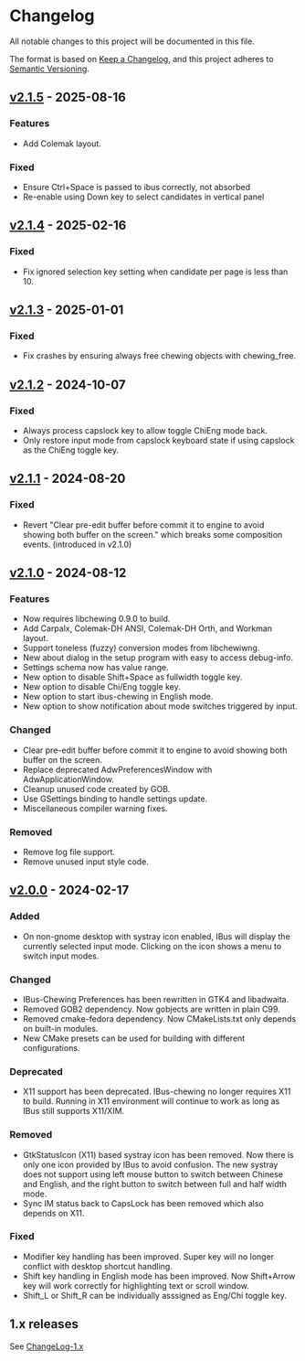 # Changelog

All notable changes to this project will be documented in this file.

The format is based on [Keep a Changelog](https://keepachangelog.com/en/1.1.0/),
and this project adheres to [Semantic Versioning](https://semver.org/spec/v2.0.0.html).

## [v2.1.5] - 2025-08-16

### Features

- Add Colemak layout.

### Fixed

- Ensure Ctrl+Space is passed to ibus correctly, not absorbed
- Re-enable using Down key to select candidates in vertical panel

## [v2.1.4] - 2025-02-16

### Fixed

- Fix ignored selection key setting when candidate per page is less than 10.

## [v2.1.3] - 2025-01-01

### Fixed

- Fix crashes by ensuring always free chewing objects with chewing_free.

## [v2.1.2] - 2024-10-07

### Fixed

- Always process capslock key to allow toggle ChiEng mode back.
- Only restore input mode from capslock keyboard state if using capslock as the
  ChiEng toggle key.

## [v2.1.1] - 2024-08-20

### Fixed

- Revert "Clear pre-edit buffer before commit it to engine to avoid showing
  both buffer on the screen." which breaks some composition events. (introduced
  in v2.1.0)

## [v2.1.0] - 2024-08-12

### Features

- Now requires libchewing 0.9.0 to build.
- Add Carpalx, Colemak-DH ANSI, Colemak-DH Orth, and Workman layout.
- Support toneless (fuzzy) conversion modes from libchewiwng.
- New about dialog in the setup program with easy to access debug-info.
- Settings schema now has value range.
- New option to disable Shift+Space as fullwidth toggle key.
- New option to disable Chi/Eng toggle key.
- New option to start ibus-chewing in English mode.
- New option to show notification about mode switches triggered by input.

### Changed

- Clear pre-edit buffer before commit it to engine to avoid showing both buffer
  on the screen.
- Replace deprecated AdwPreferencesWindow with AdwApplicationWindow.
- Cleanup unused code created by GOB.
- Use GSettings binding to handle settings update.
- Miscellaneous compiler warning fixes.

### Removed

- Remove log file support.
- Remove unused input style code.

## [v2.0.0] - 2024-02-17

### Added

- On non-gnome desktop with systray icon enabled, IBus will display the
  currently selected input mode. Clicking on the icon shows a menu to switch
  input modes.

### Changed

- IBus-Chewing Preferences has been rewritten in GTK4 and libadwaita.
- Removed GOB2 dependency. Now gobjects are written in plain C99.
- Removed cmake-fedora dependency. Now CMakeLists.txt only depends on built-in
  modules.
- New CMake presets can be used for building with different configurations.

### Deprecated

- X11 support has been deprecated. IBus-chewing no longer requires X11 to build.
  Running in X11 environment will continue to work as long as IBus still
  supports X11/XIM.

### Removed

- GtkStatusIcon (X11) based systray icon has been removed. Now there is only one
  icon provided by IBus to avoid confusion. The new systray does not support
  using left mouse button to switch between Chinese and English, and the right
  button to switch between full and half width mode.
- Sync IM status back to CapsLock has been removed which also depends on X11.

### Fixed

- Modifier key handling has been improved. Super key will no longer conflict
  with desktop shortcut handling.
- Shift key handling in English mode has been improved. Now Shift+Arrow key will
  work correctly for highlighting text or scroll window.
- Shift_L or Shift_R can be individually asssigned as Eng/Chi toggle key.

## 1.x releases

See [ChangeLog-1.x](./ChangeLog-1.x)

[v2.1.5]: https://github.com/chewing/ibus-chewing/compare/v2.1.4...v2.1.5
[v2.1.4]: https://github.com/chewing/ibus-chewing/compare/v2.1.3...v2.1.4
[v2.1.3]: https://github.com/chewing/ibus-chewing/compare/v2.1.2...v2.1.3
[v2.1.2]: https://github.com/chewing/ibus-chewing/compare/v2.1.1...v2.1.2
[v2.1.1]: https://github.com/chewing/ibus-chewing/compare/v2.1.0...v2.1.1
[v2.1.0]: https://github.com/chewing/ibus-chewing/compare/v2.0.0...v2.1.0
[v2.0.0]: https://github.com/chewing/ibus-chewing/compare/1.6.2...HEAD
